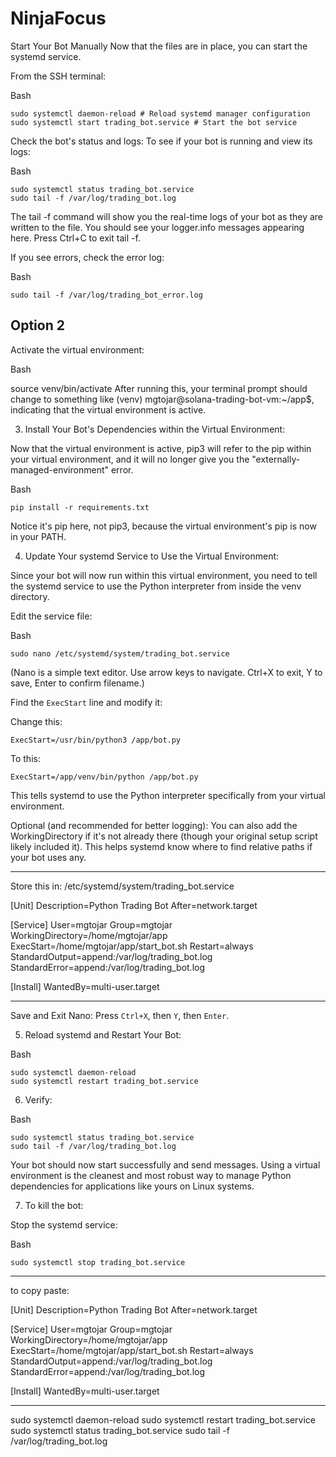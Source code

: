 # NinjaFocus

Start Your Bot Manually
Now that the files are in place, you can start the systemd service.

From the SSH terminal:

Bash

    sudo systemctl daemon-reload # Reload systemd manager configuration
    sudo systemctl start trading_bot.service # Start the bot service

Check the bot's status and logs:
To see if your bot is running and view its logs:

Bash

    sudo systemctl status trading_bot.service
    sudo tail -f /var/log/trading_bot.log

The tail -f command will show you the real-time logs of your bot as they are written to the file. You should see your logger.info messages appearing here. Press Ctrl+C to exit tail -f.

If you see errors, check the error log:

Bash

    sudo tail -f /var/log/trading_bot_error.log


## Option 2

Activate the virtual environment:

Bash

source venv/bin/activate
After running this, your terminal prompt should change to something like (venv) mgtojar@solana-trading-bot-vm:~/app$, indicating that the virtual environment is active.

3. Install Your Bot's Dependencies within the Virtual Environment:

Now that the virtual environment is active, pip3 will refer to the pip within your virtual environment, and it will no longer give you the "externally-managed-environment" error.

Bash

    pip install -r requirements.txt
Notice it's pip here, not pip3, because the virtual environment's pip is now in your PATH.

4. Update Your systemd Service to Use the Virtual Environment:

Since your bot will now run within this virtual environment, you need to tell the systemd service to use the Python interpreter from inside the venv directory.

Edit the service file:

Bash

    sudo nano /etc/systemd/system/trading_bot.service
(Nano is a simple text editor. Use arrow keys to navigate. Ctrl+X to exit, Y to save, Enter to confirm filename.)

Find the `ExecStart` line and modify it:

Change this:

    ExecStart=/usr/bin/python3 /app/bot.py
To this:

    ExecStart=/app/venv/bin/python /app/bot.py
This tells systemd to use the Python interpreter specifically from your virtual environment.

Optional (and recommended for better logging): You can also add the WorkingDirectory if it's not already there (though your original setup script likely included it). This helps systemd know where to find relative paths if your bot uses any.

---

Store this in: /etc/systemd/system/trading_bot.service

[Unit]
Description=Python Trading Bot
After=network.target

[Service]
User=mgtojar
Group=mgtojar
WorkingDirectory=/home/mgtojar/app
ExecStart=/home/mgtojar/app/start_bot.sh
Restart=always
StandardOutput=append:/var/log/trading_bot.log
StandardError=append:/var/log/trading_bot.log

[Install]
WantedBy=multi-user.target

---

Save and Exit Nano: Press `Ctrl+X`, then `Y`, then `Enter`.

5. Reload systemd and Restart Your Bot:

Bash

    sudo systemctl daemon-reload
    sudo systemctl restart trading_bot.service
6. Verify:

Bash

    sudo systemctl status trading_bot.service
    sudo tail -f /var/log/trading_bot.log

Your bot should now start successfully and send messages. Using a virtual environment is the cleanest and most robust way to manage Python dependencies for applications like yours on Linux systems.

7. To kill the bot:

Stop the systemd service:

Bash

    sudo systemctl stop trading_bot.service

---

to copy paste:

[Unit]
Description=Python Trading Bot
After=network.target

[Service]
User=mgtojar
Group=mgtojar
WorkingDirectory=/home/mgtojar/app
ExecStart=/home/mgtojar/app/start_bot.sh
Restart=always
StandardOutput=append:/var/log/trading_bot.log
StandardError=append:/var/log/trading_bot.log

[Install]
WantedBy=multi-user.target

---

sudo systemctl daemon-reload
sudo systemctl restart trading_bot.service
sudo systemctl status trading_bot.service
sudo tail -f /var/log/trading_bot.log